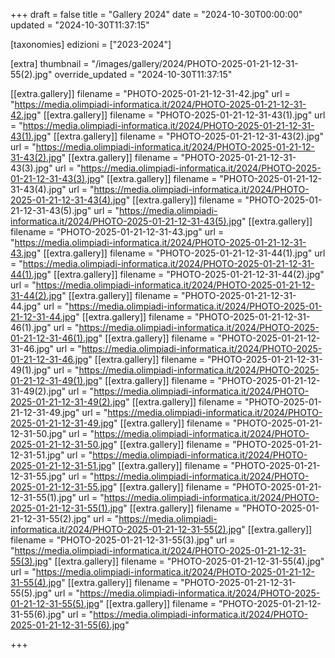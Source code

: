 +++
draft = false
title = "Gallery 2024"
date = "2024-10-30T00:00:00"
updated = "2024-10-30T11:37:15"

[taxonomies]
edizioni = ["2023-2024"]

[extra]
thumbnail = "/images/gallery/2024/PHOTO-2025-01-21-12-31-55(2).jpg"
override_updated = "2024-10-30T11:37:15"

[[extra.gallery]]
filename = "PHOTO-2025-01-21-12-31-42.jpg"
url = "https://media.olimpiadi-informatica.it/2024/PHOTO-2025-01-21-12-31-42.jpg"
[[extra.gallery]]
filename = "PHOTO-2025-01-21-12-31-43(1).jpg"
url = "https://media.olimpiadi-informatica.it/2024/PHOTO-2025-01-21-12-31-43(1).jpg"
[[extra.gallery]]
filename = "PHOTO-2025-01-21-12-31-43(2).jpg"
url = "https://media.olimpiadi-informatica.it/2024/PHOTO-2025-01-21-12-31-43(2).jpg"
[[extra.gallery]]
filename = "PHOTO-2025-01-21-12-31-43(3).jpg"
url = "https://media.olimpiadi-informatica.it/2024/PHOTO-2025-01-21-12-31-43(3).jpg"
[[extra.gallery]]
filename = "PHOTO-2025-01-21-12-31-43(4).jpg"
url = "https://media.olimpiadi-informatica.it/2024/PHOTO-2025-01-21-12-31-43(4).jpg"
[[extra.gallery]]
filename = "PHOTO-2025-01-21-12-31-43(5).jpg"
url = "https://media.olimpiadi-informatica.it/2024/PHOTO-2025-01-21-12-31-43(5).jpg"
[[extra.gallery]]
filename = "PHOTO-2025-01-21-12-31-43.jpg"
url = "https://media.olimpiadi-informatica.it/2024/PHOTO-2025-01-21-12-31-43.jpg"
[[extra.gallery]]
filename = "PHOTO-2025-01-21-12-31-44(1).jpg"
url = "https://media.olimpiadi-informatica.it/2024/PHOTO-2025-01-21-12-31-44(1).jpg"
[[extra.gallery]]
filename = "PHOTO-2025-01-21-12-31-44(2).jpg"
url = "https://media.olimpiadi-informatica.it/2024/PHOTO-2025-01-21-12-31-44(2).jpg"
[[extra.gallery]]
filename = "PHOTO-2025-01-21-12-31-44.jpg"
url = "https://media.olimpiadi-informatica.it/2024/PHOTO-2025-01-21-12-31-44.jpg"
[[extra.gallery]]
filename = "PHOTO-2025-01-21-12-31-46(1).jpg"
url = "https://media.olimpiadi-informatica.it/2024/PHOTO-2025-01-21-12-31-46(1).jpg"
[[extra.gallery]]
filename = "PHOTO-2025-01-21-12-31-46.jpg"
url = "https://media.olimpiadi-informatica.it/2024/PHOTO-2025-01-21-12-31-46.jpg"
[[extra.gallery]]
filename = "PHOTO-2025-01-21-12-31-49(1).jpg"
url = "https://media.olimpiadi-informatica.it/2024/PHOTO-2025-01-21-12-31-49(1).jpg"
[[extra.gallery]]
filename = "PHOTO-2025-01-21-12-31-49(2).jpg"
url = "https://media.olimpiadi-informatica.it/2024/PHOTO-2025-01-21-12-31-49(2).jpg"
[[extra.gallery]]
filename = "PHOTO-2025-01-21-12-31-49.jpg"
url = "https://media.olimpiadi-informatica.it/2024/PHOTO-2025-01-21-12-31-49.jpg"
[[extra.gallery]]
filename = "PHOTO-2025-01-21-12-31-50.jpg"
url = "https://media.olimpiadi-informatica.it/2024/PHOTO-2025-01-21-12-31-50.jpg"
[[extra.gallery]]
filename = "PHOTO-2025-01-21-12-31-51.jpg"
url = "https://media.olimpiadi-informatica.it/2024/PHOTO-2025-01-21-12-31-51.jpg"
[[extra.gallery]]
filename = "PHOTO-2025-01-21-12-31-55.jpg"
url = "https://media.olimpiadi-informatica.it/2024/PHOTO-2025-01-21-12-31-55.jpg"
[[extra.gallery]]
filename = "PHOTO-2025-01-21-12-31-55(1).jpg"
url = "https://media.olimpiadi-informatica.it/2024/PHOTO-2025-01-21-12-31-55(1).jpg"
[[extra.gallery]]
filename = "PHOTO-2025-01-21-12-31-55(2).jpg"
url = "https://media.olimpiadi-informatica.it/2024/PHOTO-2025-01-21-12-31-55(2).jpg"
[[extra.gallery]]
filename = "PHOTO-2025-01-21-12-31-55(3).jpg"
url = "https://media.olimpiadi-informatica.it/2024/PHOTO-2025-01-21-12-31-55(3).jpg"
[[extra.gallery]]
filename = "PHOTO-2025-01-21-12-31-55(4).jpg"
url = "https://media.olimpiadi-informatica.it/2024/PHOTO-2025-01-21-12-31-55(4).jpg"
[[extra.gallery]]
filename = "PHOTO-2025-01-21-12-31-55(5).jpg"
url = "https://media.olimpiadi-informatica.it/2024/PHOTO-2025-01-21-12-31-55(5).jpg"
[[extra.gallery]]
filename = "PHOTO-2025-01-21-12-31-55(6).jpg"
url = "https://media.olimpiadi-informatica.it/2024/PHOTO-2025-01-21-12-31-55(6).jpg"

+++
